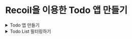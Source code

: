 # Recoil을 이용한 Todo 앱 만들기

<details>
<summary>Todo 앱 만들기</summary>

### TodoItemCreator()

- 새로운 todo 아이템을 생성하기 위해 우리는 todoListState 내용을 업데이트하는 setter 함수에 접근해야 한다.
- 우리는 TodoItemCreator 컴포넌트의 setter 함수를 얻기 위해 useSetRecoilState() 훅을 사용할 수 있다.

  - useRecoilState() : useState()와 유사하며 [state, setState] 튜플을 반환한다. 인자에 Atoms 혹은 Selector를 넣어준다.
  - useRecoilValue() : 전역 상태의 state 상태 값만을 참조하기 위해 사용된다. 선언된 변수에 할당하여 사용하면 된다.
  - useSetRecoilState() : 전역 상태의 setter 함수만을 활용하기 위해 사용된다. 선언된 함수 변수에 할당하여 사용하면 된다.
  - useResetRecoilState() : 전역 상태를 default(초기값)으로 Reset 하기 위해 사용된다. 선언된 함수 변수에 할당하여 사용하면 된다.

### todoList Data

- 우리는 useRecoilValue() 훅을 사용해서 todoListState 값을 읽을 수 있다.

```javascript
function App() {
    const todoList = useRecoilValue(todoListState);
    return (
        <div className="App">
            <TodoItemCreator />
            {todoList.map((todoItem) => (
                <TodoItem key={todoItem.id} item={todoItem}>
            ))}
        </div>
    )
}
```

### TodoItem

- TodoItem 컴포넌트는 todo 리스트의 값을 표시하는 동시에 텍스트를 변경하고 항목을 삭제할 수 있다.
- 우리는 todoListState를 읽고 항목 텍스트를 업데이트하고, 완료된 것으로 표시하고, 삭제하는 데 사용하는 setter 함수를 얻기 위해 useRecoilState()를 사용한다.

</details>

<details>
<summary>Todo List 필터링하기</summary>

### Filtering 된 Todo 리스트 구현
- 필터링된 todo 리스트를 구현하기 위해서 우리는 atom에 저장될 수 있는 필터 기준을 선택해야 한다.
- 우리가 사용하게 될 필터 옵션은 "Show All", "Show Completed"와 "Show Uncompleted"가 있다.
- 기본값은 "Show All"이 될 것이다.

#### atom 구성
```javascript
import { atom } from "recoil";

export const todoListState = atom({
  key: "todoListState",
  defaultValue: [],
});

export const todoListFilterState = atom({
  key: "todoListFilterState",
  defaultValue: 'Show All'
})
```

- todoListFilterState와 todoListState를 사용해서 우리는 필터링된 리스트를 파생하는 filterdTodoListState selector를 구성할 수 있다.

```javascript
export const filteredTodoListState = atom({
    key: 'filteredTodoListState',
    get: ({get}) => {
        const filter = get(todoListFilterState);
        const list = get(todoListState);

        switch(filter) {
            case 'Show Completed':
                return list.filter((item) => item.isComplete);
            case 'Show Uncompleted':
                return list.filter((item) => !item.isComplete);
            default:
                return list;
        };
    }
})
```
- filteredTodoListState는 내부적으로 2개의 의존성 todoListFilterState와 todoListState을 추적한다.
- 그래서 둘 중 하나라도 변하면 filteredTodoListState는 재 실행된다.

#### Filtering 된 Todo 리스트를 보여주기
```javascript
function App() {
    const todoList = useRecoilValue(filteredTodoListState);

    return (
        <div className="App">
            <TodoItemCreator />
            {todoList.map((todoItem) => {
                <TodoItem key={todoItem.id} item={todoItem} />
            })}
        </div>
    )
}
```
</details>